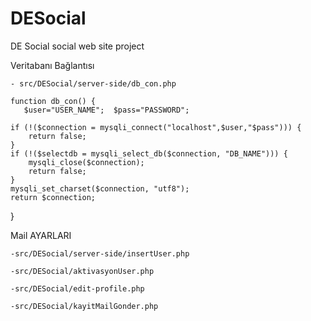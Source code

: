 # DESocial
DE Social  social web site project


Veritabanı Bağlantısı

    - src/DESocial/server-side/db_con.php
    
    function db_con() {
       $user="USER_NAME";  $pass="PASSWORD";

    if (!($connection = mysqli_connect("localhost",$user,"$pass"))) {
        return false;
    }
    if (!($selectdb = mysqli_select_db($connection, "DB_NAME"))) {
        mysqli_close($connection);
        return false;
    }
    mysqli_set_charset($connection, "utf8");
    return $connection;
}


Mail AYARLARI
    
    -src/DESocial/server-side/insertUser.php
    
    -src/DESocial/aktivasyonUser.php
    
    -src/DESocial/edit-profile.php
    
    -src/DESocial/kayitMailGonder.php
